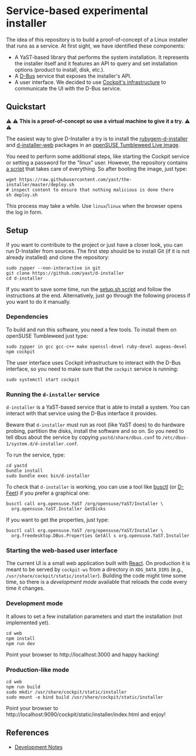 # Service-based experimental installer

The idea of this repository is to build a proof-of-concept of a Linux installer that runs as a
service. At first sight, we have identified these components:

* A YaST-based library that performs the system installation. It represents the installer itself and
  it features an API to query and set installation options (product to install, disk, etc.).
* A [D-Bus](https://www.freedesktop.org/wiki/Software/dbus/) service that exposes the installer's
  API.
* A user interface. We decided to use [Cockpit's infrastructure](https://cockpit-project.org/) to
  communicate the UI with the D-Bus service.

## Quickstart

:warning: :warning: **This is a proof-of-concept so use a virtual machine to give it a try.** :warning: :warning: 

The easiest way to give D-Installer a try is to install the
[rubygem-d-installer](https://build.opensuse.org/package/show/YaST:Head/rubygem-d-installer) and
[d-installer-web](https://build.opensuse.org/package/show/YaST:Head/d-installer-web) packages in an
[openSUSE Tumbleweed Live image](https://get.opensuse.org/tumbleweed).

You need to perform some additional steps, like starting the Cockpit service or setting a password
for the "linux" user. However, the repository contains [a script](./deploy.sh) that takes care of
everything. So after booting the image, just type:

    wget https://raw.githubusercontent.com/yast/the-installer/master/deploy.sh
    # inspect content to ensure that nothing malicious is done there
    sh deploy.sh

This process may take a while. Use `linux`/`linux` when the browser opens the log in form.

## Setup

If you want to contribute to the project or just have a closer look, you can run D-Installer from
sources. The first step should be to install Git (if it is not already installed) and clone the
repository:

    sudo zypper --non-interactive in git
    git clone https://github.com/yast/d-installer
    cd d-installer

If you want to save some time, run the [setup.sh script](./setup.sh) and follow the instructions at
the end. Alternatively, just go through the following process if you want to do it manually.

### Dependencies

To build and run this software, you need a few tools. To install them on openSUSE Tumbleweed just
type:

    sudo zypper in gcc gcc-c++ make openssl-devel ruby-devel augeas-devel npm cockpit

The user interface uses Cockpit infrastructure to interact with the D-Bus interface, so you
need to make sure that the `cockpit` service is running:

    sudo systemctl start cockpit

### Running the `d-installer` service

`d-installer` is a YaST-based service that is able to install a system. You can interact with that
service using the D-Bus interface it provides.

Beware that `d-installer` must run as root (like YaST does) to do hardware probing, partition the
disks, install the software and so on. So you need to tell dbus about the service by copying
`yastd/share/dbus.conf` to `/etc/dbus-1/system.d/d-installer.conf`.

To run the service, type:

    cd yastd
    bundle install
    sudo bundle exec bin/d-installer

To check that `d-installer` is working, you can use a tool like
[busctl](https://www.freedesktop.org/wiki/Software/dbus/) (or
[D-Feet](https://wiki.gnome.org/Apps/DFeet)) if you prefer a graphical one:

    busctl call org.opensuse.YaST /org/opensuse/YaST/Installer \
      org.opensuse.YaST.Installer GetDisks

If you want to get the properties, just type:

    busctl call org.opensuse.YaST /org/opensuse/YaST/Installer \
      org.freedesktop.DBus.Properties GetAll s org.opensuse.YaST.Installer

### Starting the web-based user interface

The current UI is a small web application built with [React](https://reactjs.org/). On production it
is meant to be served by `cockpit-ws` from a directory in `XDG_DATA_DIRS` (e.g.,
`/usr/share/cockpit/static/installer`). Building the code might time some time, so there is a
*development mode* available that reloads the code every time it changes.

### Development mode

It allows to set a few installation parameters and start the installation (not implemented yet).

    cd web
    npm install
    npm run dev

Point your browser to http://localhost:3000 and happy hacking!

### Production-like mode

    cd web
    npm run build
    sudo mkdir /usr/share/cockpit/static/installer
    sudo mount -o bind build /usr/share/cockpit/static/installer

Point your browser to http://localhost:9090/cockpit/static/installer/index.html and enjoy!

## References

* [Development Notes](./DEVELOPMENT.md)
